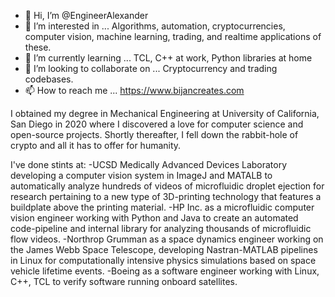 - 👋 Hi, I’m @EngineerAlexander
- 👀 I’m interested in ... Algorithms, automation, cryptocurrencies, computer vision, machine learning, trading, and realtime applications of these.
- 🌱 I’m currently learning ... TCL, C++ at work, Python libraries at home
- 💞️ I’m looking to collaborate on ... Cryptocurrency and trading codebases.
- 📫 How to reach me ... https://www.bijancreates.com

I obtained my degree in Mechanical Engineering at University of California, San Diego in 2020 where I discovered a love for computer science and open-source projects. Shortly thereafter, I fell down the rabbit-hole of crypto and all it has to offer for humanity.

I've done stints at:
-UCSD Medically Advanced Devices Laboratory developing a computer vision system in ImageJ and MATALB to automatically analyze hundreds of videos of microfluidic droplet ejection for research pertaining to a new type of 3D-printing technology that features a buildplate above the printing material.
-HP Inc. as a microfluidic computer vision engineer working with Python and Java to create an automated code-pipeline and internal library for analyzing thousands of microfluidic flow videos.
-Northrop Grumman as a space dynamics engineer working on the James Webb Space Telescope, developing Nastran-MATLAB pipelines in Linux for computationally intensive physics simulations based on space vehicle lifetime events.
-Boeing as a software engineer working with Linux, C++, TCL to verify software running onboard satellites.
